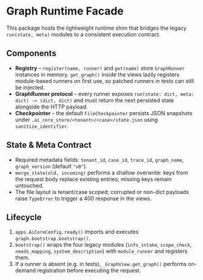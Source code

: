 # Graph Runtime Facade

This package hosts the lightweight runtime shim that bridges the legacy `run(state, meta)`
modules to a consistent execution contract.

## Components
- **Registry** – `register(name, runner)` and `get(name)` store `GraphRunner` instances in
  memory. `get_graph()` inside the views lazily registers module-based runners on first use,
  so patched runners in tests can still be injected.
- **GraphRunner protocol** – every runner exposes `run(state: dict, meta: dict) -> (dict, dict)`
  and must return the next persisted state alongside the HTTP payload.
- **Checkpointer** – the default `FileCheckpointer` persists JSON snapshots under
  `.ai_core_store/<tenant>/<case>/state.json` using `sanitize_identifier`.

## State & Meta Contract
- Required metadata fields: `tenant_id`, `case_id`, `trace_id`, `graph_name`,
  `graph_version` (default `"v0"`).
- `merge_state(old, incoming)` performs a shallow overwrite: keys from the request body
  replace existing entries; missing keys remain untouched.
- The file layout is tenant/case scoped; corrupted or non-dict payloads raise
  `TypeError` to trigger a 400 response in the views.

## Lifecycle
1. `apps.AiCoreConfig.ready()` imports and executes `graph.bootstrap.bootstrap()`.
2. `bootstrap()` wraps the four legacy modules (`info_intake`, `scope_check`,
   `needs_mapping`, `system_description`) with `module_runner` and registers them.
3. If a runner is absent (e.g. in tests), `_GraphView.get_graph()` performs
   on-demand registration before executing the request.
